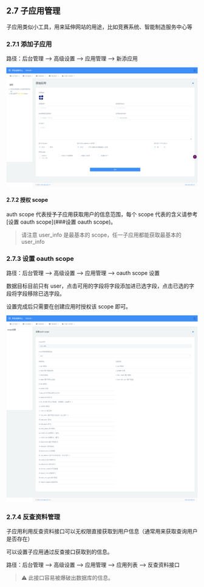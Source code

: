 ## 2.7 子应用管理

子应用类似小工具，用来延伸网站的用途，比如竞赛系统、智能制造服务中心等

### 2.7.1 添加子应用

路径：后台管理 --> 高级设置 --> 应用管理 --> 新添应用

![sub_app](../img/sub_app.png)

#### 2.7.2 授权 scope

auth scope 代表授予子应用获取用户的信息范围，每个 scope 代表的含义请参考 [设置 oauth scope](###设置 oauth scope)。

> 请注意 user_info 是最基本的 scope，任一子应用都能获取最基本的 user_info

### 2.7.3 设置 oauth scope

路径：后台管理 --> 高级设置 --> 应用管理 --> oauth scope 设置

数据目标目前只有 user，点击可用的字段将字段添加进已选字段，点击已选的字段将字段移除已选字段。

设置完成后只需要在创建应用时授权该 scope 即可。

![oauth_scope](../img/oauth_scope.png)

### 2.7.4 反查资料管理

子应用利用反查资料接口可以无权限直接获取到用户信息（通常用来获取查询用户是否存在）

可以设置子应用通过反查接口获取到的信息。

路径：后台管理 --> 高级设置 --> 应用管理 --> 应用列表 --> 反查资料接口

> :warning: 此接口容易被爆破出数据库的信息。